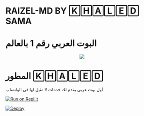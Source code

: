 # RAIZEL-MD BY 🄺🄷🄰🄻🄴🄳 SAMA
# البوت العربي رقم 1 بالعالم
<p align="center"> <a href="github.com/sanuwaofficial"><img align="center" src="https://telegra.ph/file/39272916fd98efa5fec86.jpg"/></a>

# المطور 🄺🄷🄰🄻🄴🄳

أول بوت عربي يقدم لك خدمات لا مثيل لها في الواتساب

[![Run on Repl.it](https://repl.it/badge/github/quiec/whatsasena)](https://replit.com/@Raizelbot/RAIZEL-BOT-MD)


[![Deploy](https://www.herokucdn.com/deploy/button.svg)](https://heroku.com/deploy?template=https://github.com/Raizel-2023/BOBIZ-MD?organization=Raizel-2023&organization=Raizel-2023)
